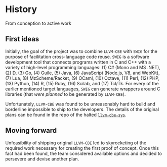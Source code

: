 # History

From conception to active work

## First ideas

Initially, the goal of the project was to combine `LLVM-CBE` with `SWIG` for the purpose of facilitation cross-language code reuse. `SWIG` is a software development tool that connects programs written in C and C++ with a variety of high-level programming languages: (1) C# (Mono and MS .NET), (2) D, (3) Go, (4) Guile, (5) Java, (6) JavaScript (Node.js, V8, and WebKit), (7) Lua, (8) MzScheme/Racket, (9) OCaml, (10) Octave, (11) Perl, (12) PHP, (13) Python, (14) R, (15) Ruby, (16) Scilab, and (17) Tcl/Tk. For every of the earlier mentioned target languages, `SWIG` can generate wrappers around C libraries (that *were planned* to be generated by `LLVM-CBE`).

Unfortunately, `LLVM-CBE` was found to be unreasonably hard to build and borderline impossible to ship to the developers. The details of the original plans can be found in the repo of the halted [`llvm-cbe-sys`](https://github.com/JohnScience/llvm-cbe-sys/).

## Moving forward

Unfeasibility of shipping original `LLVM-CBE` led to skyrocketing of the required work necessary for creating the first proof of concept. Once this fact had been found, the team considered available options and decided to persevere and devise another plan.
